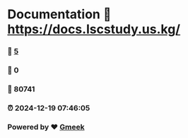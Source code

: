 # Documentation :link: https://docs.lscstudy.us.kg/ 
### :page_facing_up: [5](https://docs.lscstudy.us.kg//tag.html) 
### :speech_balloon: 0 
### :hibiscus: 80741 
### :alarm_clock: 2024-12-19 07:46:05 
### Powered by :heart: [Gmeek](https://github.com/Meekdai/Gmeek)
